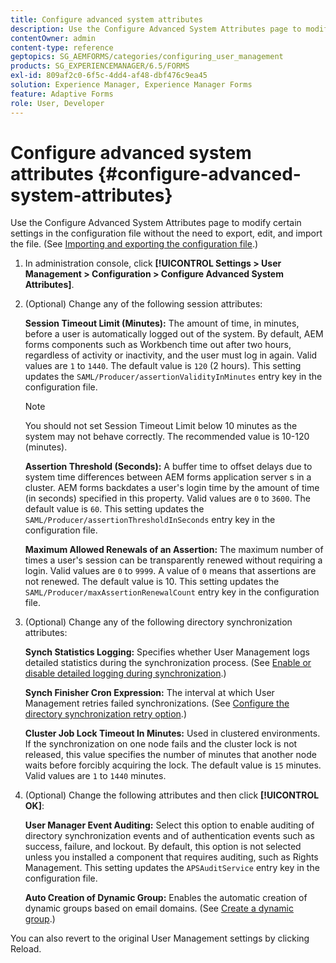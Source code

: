 ```yaml
---
title: Configure advanced system attributes
description: Use the Configure Advanced System Attributes page to modify certain settings in the configuration file without the need to export, edit, and import the file.
contentOwner: admin
content-type: reference
geptopics: SG_AEMFORMS/categories/configuring_user_management
products: SG_EXPERIENCEMANAGER/6.5/FORMS
exl-id: 809af2c0-6f5c-4dd4-af48-dbf476c9ea45
solution: Experience Manager, Experience Manager Forms
feature: Adaptive Forms
role: User, Developer
---
```

# Configure advanced system attributes {#configure-advanced-system-attributes}

Use the Configure Advanced System Attributes page to modify certain settings in the configuration file without the need to export, edit, and import the file. (See [Importing and exporting the configuration file](/help/forms/using/admin-help/importing-exporting-configuration-file.md#importing-and-exporting-the-configuration-file).)

1. In administration console, click **[!UICONTROL Settings > User Management > Configuration > Configure Advanced System Attributes]**.
1. (Optional) Change any of the following session attributes:

   **Session Timeout Limit (Minutes):** The amount of time, in minutes, before a user is automatically logged out of the system. By default, AEM forms components such as Workbench time out after two hours, regardless of activity or inactivity, and the user must log in again. Valid values are `1` to `1440`. The default value is `120` (2 hours). This setting updates the `SAML/Producer/assertionValidityInMinutes` entry key in the configuration file.

   >[!NOTE]
   >
   >You should not set Session Timeout Limit below 10 minutes as the system may not behave correctly. The recommended value is 10-120 (minutes).

   **Assertion Threshold (Seconds):** A buffer time to offset delays due to system time differences between AEM forms application server s in a cluster. AEM forms backdates a user's login time by the amount of time (in seconds) specified in this property. Valid values are `0` to `3600`. The default value is `60`. This setting updates the `SAML/Producer/assertionThresholdInSeconds` entry key in the configuration file.

   **Maximum Allowed Renewals of an Assertion:** The maximum number of times a user's session can be transparently renewed without requiring a login. Valid values are `0` to `9999`. A value of `0` means that assertions are not renewed. The default value is 10. This setting updates the `SAML/Producer/maxAssertionRenewalCount` entry key in the configuration file.

1. (Optional) Change any of the following directory synchronization attributes:

   **Synch Statistics Logging:** Specifies whether User Management logs detailed statistics during the synchronization process. (See [Enable or disable detailed logging during synchronization](/help/forms/using/admin-help/synchronizing-directories.md#enable-or-disable-detailed-logging-during-synchronization).)

   **Synch Finisher Cron Expression:** The interval at which User Management retries failed synchronizations. (See [Configure the directory synchronization retry option](/help/forms/using/admin-help/synchronizing-directories.md#configure-the-directory-synchronization-retry-option).)

   **Cluster Job Lock Timeout In Minutes:** Used in clustered environments. If the synchronization on one node fails and the cluster lock is not released, this value specifies the number of minutes that another node waits before forcibly acquiring the lock. The default value is `15` minutes. Valid values are `1` to `1440` minutes.

1. (Optional) Change the following attributes and then click **[!UICONTROL OK]**:

   **User Manager Event Auditing:** Select this option to enable auditing of directory synchronization events and of authentication events such as success, failure, and lockout. By default, this option is not selected unless you installed a component that requires auditing, such as Rights Management. This setting updates the `APSAuditService` entry key in the configuration file.

   **Auto Creation of Dynamic Group:** Enables the automatic creation of dynamic groups based on email domains. (See [Create a dynamic group](/help/forms/using/admin-help/creating-configuring-groups.md#create-a-dynamic-group).)

You can also revert to the original User Management settings by clicking Reload.
